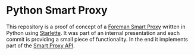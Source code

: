 # Python Smart Proxy

This repository is a proof of concept of a [Foreman Smart Proxy](https://github.com/theforeman/smart-proxy) written in Python using [Starlette](https://www.starlette.io/). It was part of an internal presentation and each commit is providing a small piece of functionality. In the end it implements part of the [Smart Proxy API](https://projects.theforeman.org/projects/smart-proxy/wiki/API).
